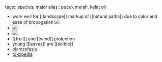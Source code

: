 tags:: species, major
alias:: pucuk merah, kelat oil

- work well for [[landscape]] markup of [[natural paths]] due to color and ease of propogation
  ![](https://peach-geographical-bat-397.mypinata.cloud/ipfs/QmbFoYi5PGCf1WauQBYKxsJRKmdj3Vk3RM1LpJRnPmUFKw)
- ![](https://peach-geographical-bat-397.mypinata.cloud/ipfs/QmUMrm1Wy66VuFXLs27C9yxX2qKzBgvt21m7CXspx9g1yW)
- ![](https://peach-geographical-bat-397.mypinata.cloud/ipfs/QmcSBfdRnMrJxtSP2MmykLhnsJ92oLfMLV1M7TdgSaH12m)
- [[fruit]] and [[wind]] protection
- young [[leaves]] are [[edible]]
- [plantsofasia](http://www.plantsofasia.com/index/syzygium_myrtifolium/0-821)
- [tokopedia](https://www.tokopedia.com/dastintamanhias/pucuk-merah-tanaman-hias-pucuk-merah-syzygium-myrtifolium-1-meter?extParam=ivf%3Dfalse%26src%3Dsearch)